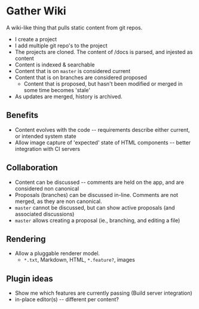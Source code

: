 # Gather Wiki

A wiki-like thing that pulls static content from git repos.

 * I create a project
 * I add multiple git repo's to the project
 * The projects are cloned.  The content of /docs is parsed, and injested as content
 * Content is indexed & searchable
 * Content that is on `master` is considered current
 * Content that is on branches are considered proposed
    * Content that is proposed, but hasn't been modified or merged in some time becomes 'stale'
 * As updates are merged, history is archived.

## Benefits
 * Content evolves with the code -- requirements describe either current, or intended system state
 * Allow image capture of 'expected' state of HTML components -- better integration with CI servers
 
## Collaboration
 * Content can be discussed -- comments are held on the app, and are considered non canonical
 * Proposals (branches) can be discussed in-line.  Comments are not merged, as they are non canonical.
 * `master` cannot be discussed, but can show active proposals (and associated discussions)
 * `master` allows creating a proposal (ie., branching, and editing a file)

## Rendering
 * Allow a pluggable renderer model.
    * `*.txt`, Markdown, HTML, `*.feature?`, images

## Plugin ideas
 * Show me which features are currently passing (Build server integration)
 * in-place editor(s) -- different per content?
 
 